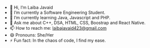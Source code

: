 - 👋 Hi, I’m Laiba Javaid
- 👀 I’m currently a Software Engineering Student.
- 🌱 I’m currently learning Java, Javascript and PHP.
- 💬 Ask me about C++,  DSA, HTML, CSS, Boostrap and React Native.
- 📫 How to reach me: laibajavaid423@gmail.com
- 😄 Pronouns: She/Her
- ⚡ Fun fact: In the chaos of code, I find my ease.

<!---
laiba-javaid/laiba-javaid is a ✨ special ✨ repository because its `README.md` (this file) appears on your GitHub profile.
You can click the Preview link to take a look at your changes.
--->
